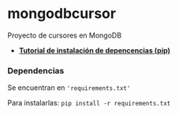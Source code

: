 # mongodbcursor
Proyecto de cursores en MongoDB

 - **[Tutorial de instalación de depencencias (pip)](url "https://pip.pypa.io/en/stable/quickstart/")**
 
### Dependencias
Se encuentran en <code>'requirements.txt'</code> 

Para instalarlas: <code>pip install -r requirements.txt</code>
